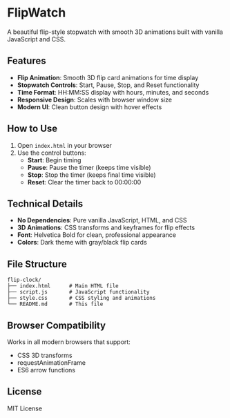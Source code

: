 # FlipWatch

A beautiful flip-style stopwatch with smooth 3D animations built with vanilla JavaScript and CSS.

## Features

- **Flip Animation**: Smooth 3D flip card animations for time display
- **Stopwatch Controls**: Start, Pause, Stop, and Reset functionality
- **Time Format**: HH:MM:SS display with hours, minutes, and seconds
- **Responsive Design**: Scales with browser window size
- **Modern UI**: Clean button design with hover effects

## How to Use

1. Open `index.html` in your browser
2. Use the control buttons:
   - **Start**: Begin timing
   - **Pause**: Pause the timer (keeps time visible)
   - **Stop**: Stop the timer (keeps final time visible)
   - **Reset**: Clear the timer back to 00:00:00

## Technical Details

- **No Dependencies**: Pure vanilla JavaScript, HTML, and CSS
- **3D Animations**: CSS transforms and keyframes for flip effects
- **Font**: Helvetica Bold for clean, professional appearance
- **Colors**: Dark theme with gray/black flip cards

## File Structure

```
flip-clock/
├── index.html      # Main HTML file
├── script.js       # JavaScript functionality
├── style.css       # CSS styling and animations
└── README.md       # This file
```

## Browser Compatibility

Works in all modern browsers that support:
- CSS 3D transforms
- requestAnimationFrame
- ES6 arrow functions

## License

MIT License 